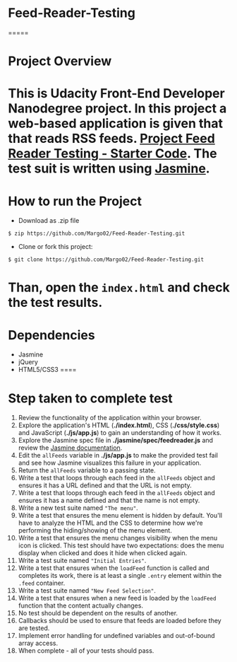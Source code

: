 # Feed-Reader-Testing
=====

# Project Overview

This is Udacity Front-End Developer Nanodegree project. In this project a web-based application is given that that reads RSS feeds. [Project Feed Reader Testing - Starter Code](https://github.com/udacity/frontend-nanodegree-feedreader). The test suit is written using [Jasmine](http://jasmine.github.io/).
=====

# How to run the Project

  * Download as .zip file

  ```
  $ zip https://github.com/Margo02/Feed-Reader-Testing.git
  ```

  * Clone or fork this project:

  ```
  $ git clone https://github.com/Margo02/Feed-Reader-Testing.git
  ```
Than, open the `index.html` and check the test results.
====

# Dependencies

- Jasmine
- jQuery
- HTML5/CSS3
====

# Step taken to complete test

1. Review the functionality of the application within your browser.
2. Explore the application's HTML (**./index.html**), CSS (**./css/style.css**) and JavaScript (**./js/app.js**) to gain an understanding of how it works.
3. Explore the Jasmine spec file in **./jasmine/spec/feedreader.js** and review the [Jasmine documentation](http://jasmine.github.io).
4. Edit the `allFeeds` variable in **./js/app.js** to make the provided test fail and see how Jasmine visualizes this failure in your application.
5. Return the `allFeeds` variable to a passing state.
6. Write a test that loops through each feed in the `allFeeds` object and ensures it has a URL defined and that the URL is not empty.
7. Write a test that loops through each feed in the `allFeeds` object and ensures it has a name defined and that the name is not empty.
8. Write a new test suite named `"The menu"`.
9. Write a test that ensures the menu element is hidden by default. You'll have to analyze the HTML and the CSS to determine how we're performing the hiding/showing of the menu element.
10. Write a test that ensures the menu changes visibility when the menu icon is clicked. This test should have two expectations: does the menu display when clicked and does it hide when clicked again.
11. Write a test suite named `"Initial Entries"`.
12. Write a test that ensures when the `loadFeed` function is called and completes its work, there is at least a single `.entry` element within the `.feed` container.
13. Write a test suite named `"New Feed Selection"`.
14. Write a test that ensures when a new feed is loaded by the `loadFeed` function that the content actually changes.
15. No test should be dependent on the results of another.
16. Callbacks should be used to ensure that feeds are loaded before they are tested.
17. Implement error handling for undefined variables and out-of-bound array access.
18. When complete - all of your tests should pass.
